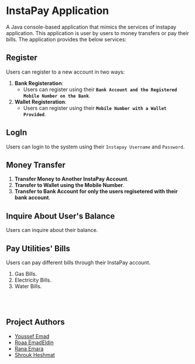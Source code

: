 # InstaPay Application
A Java console-based application that mimics the services of instapay application. This application is user by users to money transfers or pay their bills. The application provides the below services:

## Register
Users can register to a new account in two ways:   
1. **Bank Registeration**:  
   * Users can register using their **`Bank Account and the Registered Mobile Number on the Bank`**.  
2. **Wallet Registeration**: 
     * Users can register using their **`Mobile Number with a Wallet Provided`**.

## LogIn
Users can login to the system using their `Instapay Username` and `Password`.

## Money Transfer
1. **Transfer Money to Another InstaPay Account**.
2. **Transfer to Wallet using the Mobile Number**.
3. **Transfer to Bank Account for only the users regisetered with their bank account**.

## Inquire About User's Balance
Users can inquire about their balance.

## Pay Utilities' Bills
Users can pay different bills through their InstaPay account.
1. Gas Bills.
2. Electricity Bills.
3. Water Bills.

<br><br>

## Project Authors
* [Youssef Emad](https://github.com/Usf3md)
* [Roaa EmadEldin](https://github.com/RoaaEmadEldin)
* [Rana Emara](https://github.com/RanaImara22)
* [Shrouk Heshmat](https://github.com/shroukheshmat1)
